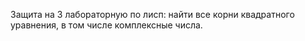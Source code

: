 Защита на 3 лабораторную по лисп: найти все корни квадратного уравнения, в том числе комплексные числа.
